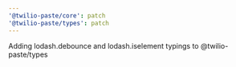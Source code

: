 ```yaml
---
'@twilio-paste/core': patch
'@twilio-paste/types': patch
---
```


Adding lodash.debounce and lodash.iselement typings to @twilio-paste/types
